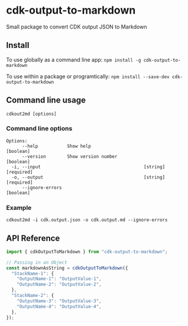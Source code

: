 # cdk-output-to-markdown

Small package to convert CDK output JSON to Markdown

## Install

To use globally as a command line app:
`npm install -g cdk-output-to-markdown`

To use within a package or programtically:
`npm install --save-dev cdk-output-to-markdown`

## Command line usage

`cdkout2md [options]`

### Command line options

```
Options:
      --help           Show help                              [boolean]
      --version        Show version number                    [boolean]
  -i, --input                                       [string] [required]
  -o, --output                                      [string] [required]
      --ignore-errors                                         [boolean]
```

### Example

`cdkout2md -i cdk.output.json -o cdk.output.md --ignore-errors`

## API Reference

```javascript
import { cdkOutputToMarkdown } from "cdk-output-to-markdown";

// Passing in an Object
const markdownAsString = cdkOutputToMarkdown({
  "StackName-1": {
    "OutputName-1": "OutputValue-1",
    "OutputName-2": "OutputValue-2",
  },
  "StackName-2": {
    "OutputName-3": "OutputValue-3",
    "OutputName-4": "OutputValue-4",
  },
});
```
